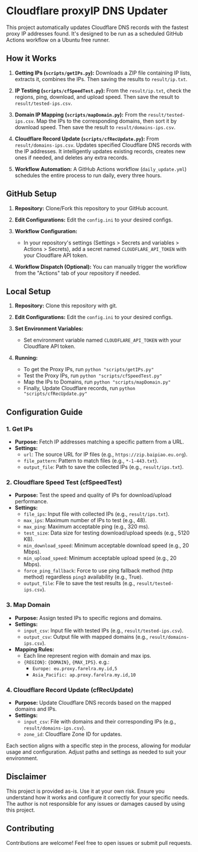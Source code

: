 # Cloudflare proxyIP DNS Updater

This project automatically updates Cloudflare DNS records with the fastest proxy IP addresses found. It's designed to be run as a scheduled GitHub Actions workflow on a Ubuntu free runner.

## How it Works

1. **Getting IPs (`scripts/getIPs.py`):** Downloads a ZIP file containing IP lists, extracts it, combines the IPs. Then saving the results to `result/ip.txt`.

2. **IP Testing (`scripts/cfSpeedTest.py`):** From the `result/ip.txt`, check the regions, ping, download, and upload speed. Then save the result to `result/tested-ips.csv`.

3. **Domain IP Mapping (`scripts/mapDomain.py`):** From the `result/tested-ips.csv`. Map the IPs to the corresponding domains, then sort it by download speed. Then save the result to `result/domains-ips.csv`.

4. **Cloudflare Record Update (`scripts/cfRecUpdate.py`):** From `result/domains-ips.csv`. Updates specified Cloudflare DNS records with the IP addresses.  It intelligently updates existing records, creates new ones if needed, and deletes any extra records.

5. **Workflow Automation:** A GitHub Actions workflow (`daily_update.yml`) schedules the entire process to run daily, every three hours.

## GitHub Setup

1. **Repository:** Clone/Fork this repository to your GitHub account.

2. **Edit Configurations:** Edit the `config.ini` to your desired configs.

3. **Workflow Configuration:**
   - In your repository's settings (Settings > Secrets and variables > Actions > Secrets), add a secret named `CLOUDFLARE_API_TOKEN` with your Cloudflare API token.

4. **Workflow Dispatch (Optional):** You can manually trigger the workflow from the "Actions" tab of your repository if needed.

## Local Setup

1. **Repository:** Clone this repository with git.

2. **Edit Configurations:** Edit the `config.ini` to your desired configs.

3. **Set Environment Variables:**
   - Set environment variable named `CLOUDFLARE_API_TOKEN` with your Cloudflare API token.

4. **Running:**
   - To get the Proxy IPs, run `python "scripts/getIPs.py"`
   - Test the Proxy IPs, run `python "scripts/cfSpeedTest.py"`
   - Map the IPs to Domains, run `python "scripts/mapDomain.py"`
   - Finally, Update Cloudflare records, run `python "scripts/cfRecUpdate.py"`

## Configuration Guide

### 1. **Get IPs**
- **Purpose:** Fetch IP addresses matching a specific pattern from a URL.
- **Settings:**
  - `url`: The source URL for IP files (e.g., `https://zip.baipiao.eu.org`).
  - `file_pattern`: Pattern to match files (e.g., `*-1-443.txt`).
  - `output_file`: Path to save the collected IPs (e.g., `result/ips.txt`).

### 2. **Cloudflare Speed Test (cfSpeedTest)**
- **Purpose:** Test the speed and quality of IPs for download/upload performance.
- **Settings:**
  - `file_ips`: Input file with collected IPs (e.g., `result/ips.txt`).
  - `max_ips`: Maximum number of IPs to test (e.g., 48).
  - `max_ping`: Maximum acceptable ping (e.g., 320 ms).
  - `test_size`: Data size for testing download/upload speeds (e.g., 5120 KB).
  - `min_download_speed`: Minimum acceptable download speed (e.g., 20 Mbps).
  - `min_upload_speed`: Minimum acceptable upload speed (e.g., 20 Mbps).
  - `force_ping_fallback`: Force to use ping fallback method (http method) regardless `ping3` availability (e.g., True).
  - `output_file`: File to save the test results (e.g., `result/tested-ips.csv`).

### 3. **Map Domain**
- **Purpose:** Assign tested IPs to specific regions and domains.
- **Settings:**
  - `input_csv`: Input file with tested IPs (e.g., `result/tested-ips.csv`).
  - `output_csv`: Output file with mapped domains (e.g., `result/domains-ips.csv`).
- **Mapping Rules:**
  - Each line represent region with domain and max ips.
  - `{REGION}`: `{DOMAIN}`, `{MAX_IPS}`. e.g.:
    - `Europe: eu.proxy.farelra.my.id,5`
    - `Asia_Pacific: ap.proxy.farelra.my.id,10`


### 4. **Cloudflare Record Update (cfRecUpdate)**
- **Purpose:** Update Cloudflare DNS records based on the mapped domains and IPs.
- **Settings:**
  - `input_csv`: File with domains and their corresponding IPs (e.g., `result/domains-ips.csv`).
  - `zone_id`: Cloudflare Zone ID for updates.

Each section aligns with a specific step in the process, allowing for modular usage and configuration. Adjust paths and settings as needed to suit your environment.
## Disclaimer

This project is provided as-is.  Use it at your own risk.  Ensure you understand how it works and configure it correctly for your specific needs.  The author is not responsible for any issues or damages caused by using this project.

## Contributing

Contributions are welcome!  Feel free to open issues or submit pull requests.
